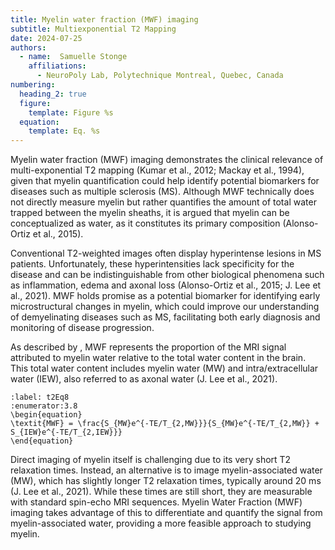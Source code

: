```yaml
---
title: Myelin water fraction (MWF) imaging
subtitle: Multiexponential T2 Mapping
date: 2024-07-25
authors:
  - name:  Samuelle Stonge
    affiliations:
      - NeuroPoly Lab, Polytechnique Montreal, Quebec, Canada
numbering:
  heading_2: true
  figure:
    template: Figure %s
  equation:
    template: Eq. %s
---
```


Myelin water fraction (MWF) imaging demonstrates the clinical relevance of multi-exponential T2 mapping (Kumar et al., 2012; Mackay et al., 1994), given that myelin quantification could help identify potential biomarkers for diseases such as multiple sclerosis (MS). Although MWF technically does not directly measure myelin but rather quantifies the amount of total water trapped between the myelin sheaths, it is argued that myelin can be conceptualized as water, as it constitutes its primary composition (Alonso-Ortiz et al., 2015). 

Conventional T2-weighted images often display hyperintense lesions in MS patients. Unfortunately, these hyperintensities lack specificity for the disease and can be indistinguishable from other biological phenomena such as inflammation, edema and axonal loss (Alonso-Ortiz et al., 2015; J. Lee et al., 2021). MWF holds promise as a potential biomarker for identifying early microstructural changes in myelin, which could improve our understanding of demyelinating diseases such as MS, facilitating both early diagnosis and monitoring of disease progression. 

As described by [](#t2Eq8), MWF represents the proportion of the MRI signal attributed to myelin water relative to the total water content in the brain. This total water content includes myelin water (MW) and intra/extracellular water (IEW), also referred to as axonal water (J. Lee et al., 2021). 

```{math}
:label: t2Eq8
:enumerator:3.8
\begin{equation}
\textit{MWF} = \frac{S_{MW}e^{-TE/T_{2,MW}}}{S_{MW}e^{-TE/T_{2,MW}} + S_{IEW}e^{-TE/T_{2,IEW}}}
\end{equation}
```

Direct imaging of myelin itself is challenging due to its very short T2 relaxation times. Instead, an alternative is to image myelin-associated water (MW), which has slightly longer T2 relaxation times, typically around 20 ms (J. Lee et al., 2021). While these times are still short, they are measurable with standard spin-echo MRI sequences. Myelin Water Fraction (MWF) imaging takes advantage of this to differentiate and quantify the signal from myelin-associated water, providing a more feasible approach to studying myelin. 